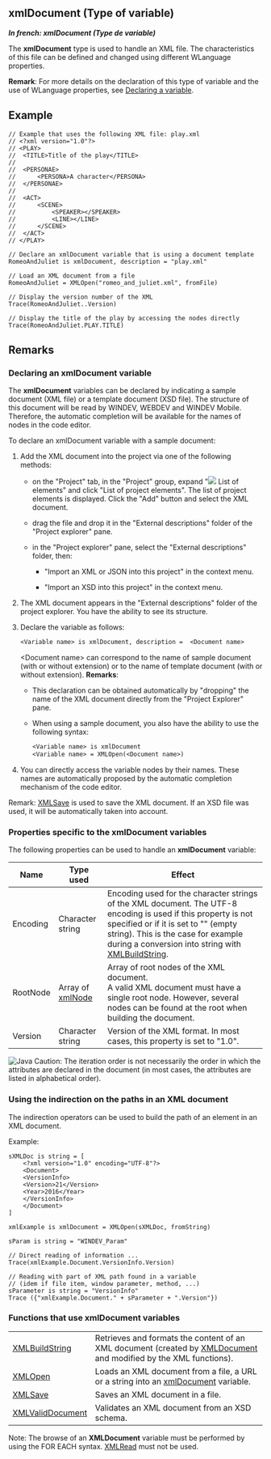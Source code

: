 


## xmlDocument (Type of variable)

***In french: xmlDocument (Type de variable)***
				



<a name="XUse"></a>
<a name="Use"></a>
<a name="description"></a>
The **xmlDocument** type is used to handle an XML file. The characteristics of this file can be defined and changed using different WLanguage properties.

**Remark**: For more details on the declaration of this type of variable and the use of WLanguage properties, see [Declaring a variable](../Motscles/1514032.md).


<a name="XExample1"></a>
<a name="sample_code"></a>

## Example


```wl
// Example that uses the following XML file: play.xml
// <?xml version="1.0"?>
// <PLAY>
// 	<TITLE>Title of the play</TITLE>
// 	
// 	<PERSONAE>
// 		<PERSONA>A character</PERSONA>
// 	</PERSONAE>
// 	
// 	<ACT>
// 		<SCENE>
// 			<SPEAKER></SPEAKER>
// 			<LINE></LINE>
// 		</SCENE>
// 	</ACT>
// </PLAY>

// Declare an xmlDocument variable that is using a document template
RomeoAndJuliet is xmlDocument, description = "play.xml"

// Load an XML document from a file
RomeoAndJuliet = XMLOpen("romeo_and_juliet.xml", fromFile)

// Display the version number of the XML
Trace(RomeoAndJuliet..Version)

// Display the title of the play by accessing the nodes directly
Trace(RomeoAndJuliet.PLAY.TITLE)
```


## Remarks
<a name="NOTE0_1"></a>


### Declaring an xmlDocument variable
<a name="declaring_xmldocument_variable_ELTPARAGRAPHE000050"></a>

The **xmlDocument** variables can be declared by indicating a sample document (XML file) or a template document (XSD file). The structure of this document will be read by WINDEV, WEBDEV and WINDEV Mobile. Therefore, the automatic completion will be available for the names of nodes in the code editor.

To declare an xmlDocument variable with a sample document:

1. Add the XML document into the project via one of the following methods: 

	- on the "Project" tab, in the "Project" group, expand "![](https://doc.pcsoft.fr/en-US/images/image.awp?langid=3&name=ico_listeprojet.gif) List of elements" and click "List of project elements". The list of project elements is displayed. Click the "Add" button and select the XML document.

	- drag the file and drop it in the "External descriptions" folder of the "Project explorer" pane.

	- in the "Project explorer" pane, select the "External descriptions" folder, then: 

		- "Import an XML or JSON into this project" in the context menu.

		- "Import an XSD into this project" in the context menu.




2. The XML document appears in the "External descriptions" folder of the project explorer. You have the ability to see its structure.

3. Declare the variable as follows:
	
	```txt
	<Variable name> is xmlDocument, description =  <Document name>
	```

	&lt;Document name&gt; can correspond to the name of sample document (with or without extension) or to the name of template document (with or without extension). 
	**Remarks**: 

	- This declaration can be obtained automatically by "dropping" the name of the XML document directly from the "Project Explorer" pane. 

	- When using a sample document, you also have the ability to use the following syntax: 
			
		```txt
		<Variable name> is xmlDocument
		<Variable name> = XMLOpen(<Document name>)
		```





4. You can directly access the variable nodes by their names. These names are automatically proposed by the automatic completion mechanism of the code editor.




Remark: [XMLSave](../WDLang5/1000019026.md) is used to save the XML document. If an XSD file was used, it will be automatically taken into account. 
<a name="NOTE0_2"></a>


### Properties specific to the xmlDocument variables
<a name="properties_specific_the_xmldocument_variables_ELTPARAGRAPHE000099"></a>

The following properties can be used to handle an **xmlDocument** variable:

| Name | Type used | Effect |
| --- | --- | --- |
| Encoding | Character string | Encoding used for the character strings of the XML document. The UTF-8 encoding is used if this property is not specified or if it is set to "" (empty string). This is the case for example during a conversion into string with [XMLBuildString](../WDLang5/3081016.md). |
| RootNode | Array of [xmlNode](../WDLang5/1000018786.md) | Array of root nodes of the XML document.<br>A valid XML document must have a single root node. However, several nodes can be found at the root when building the document. |
| Version | Character string | Version of the XML format. In most cases, this property is set to "1.0". |




![Java](https://doc.pcsoft.fr/ext/images/us/JAVA.png) Caution: The iteration order is not necessarily the order in which the attributes are declared in the document (in most cases, the attributes are listed in alphabetical order). 
<a name="NOTE0_3"></a>


### Using the indirection on the paths in an XML document
<a name="using_the_indirection_the_paths_xml_document_ELTPARAGRAPHE000144"></a>

The indirection operators can be used to build the path of an element in an XML document. 

Example: 


```wl
sXMLDoc is string = [
	<?xml version="1.0" encoding="UTF-8"?>
	<Document>
	<VersionInfo>
	<Version>21</Version>
	<Year>2016</Year>
	</VersionInfo>
	</Document>
]

xmlExample is xmlDocument = XMLOpen(sXMLDoc, fromString)

sParam is string = "WINDEV_Param"

// Direct reading of information ...
Trace(xmlExample.Document.VersionInfo.Version) 

// Reading with part of XML path found in a variable
// (idem if file item, window parameter, method, ...)
sParameter is string = "VersionInfo"
Trace ({"xmlExample.Document." + sParameter + ".Version"})
```

<a name="NOTE0_4"></a>


### Functions that use xmlDocument variables
<a name="functions_that_use_xmldocument_variables_ELTPARAGRAPHE000157"></a>




|   |   |
| --- | --- |
| [XMLBuildString](../WDLang5/3081016.md) | Retrieves and formats the content of an XML document (created by [XMLDocument](../WDLang5/3081008.md) and modified by the XML functions). |
| [XMLOpen](../WDLang5/1000018792.md) | Loads an XML document from a file, a URL or a string into an [xmlDocument](../WDLang5/1000018782.md) variable. |
| [XMLSave](../WDLang5/1000019026.md) | Saves an XML document in a file. |
| [XMLValidDocument](../WDLang5/1000019272.md) | Validates an XML document from an XSD schema. |





Note: The browse of an **XMLDocument** variable must be performed by using the FOR EACH syntax. [XMLRead](../WDLang5/1000017030.md) must not be used.


